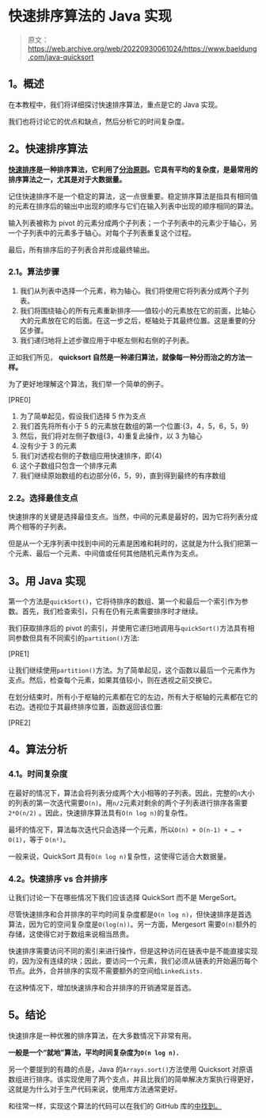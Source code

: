 # 快速排序算法的 Java 实现

> 原文：<https://web.archive.org/web/20220930061024/https://www.baeldung.com/java-quicksort>

## **1。概述**

在本教程中，我们将详细探讨快速排序算法，重点是它的 Java 实现。

我们也将讨论它的优点和缺点，然后分析它的时间复杂度。

## **2。快速排序算法**

**[快速排序](/web/20220806123045/https://www.baeldung.com/cs/the-quicksort-algorithm)是一种排序算法，它利用了[分治原则](/web/20220806123045/https://www.baeldung.com/cs/divide-and-conquer-strategy)。它具有平均的复杂度，是最常用的排序算法之一，尤其是对于大数据量。**

记住快速排序不是一个稳定的算法，这一点很重要。稳定排序算法是指具有相同值的元素在排序后的输出中出现的顺序与它们在输入列表中出现的顺序相同的算法。

输入列表被称为 pivot 的元素分成两个子列表；一个子列表中的元素少于轴心，另一个子列表中的元素多于轴心。对每个子列表重复这个过程。

最后，所有排序后的子列表合并形成最终输出。

### **2.1。算法步骤**

1.  我们从列表中选择一个元素，称为轴心。我们将使用它将列表分成两个子列表。
2.  我们将围绕轴心的所有元素重新排序——值较小的元素放在它的前面，比轴心大的元素放在它的后面。在这一步之后，枢轴处于其最终位置。这是重要的分区步骤。
3.  我们递归地将上述步骤应用于中枢左侧和右侧的子列表。

正如我们所见， **quicksort 自然是一种递归算法，就像每一种分而治之的方法一样。**

为了更好地理解这个算法，我们举一个简单的例子。

[PRE0]

1.  为了简单起见，假设我们选择 5 作为支点
2.  我们首先将所有小于 5 的元素放在数组的第一个位置:{3，4，5，6，5，9}
3.  然后，我们将对左侧子数组{3，4}重复此操作，以 3 为轴心
4.  没有少于 3 的元素
5.  我们对透视右侧的子数组应用快速排序，即{4}
6.  这个子数组只包含一个排序元素
7.  我们继续原始数组的右边部分{6，5，9}，直到得到最终的有序数组

### **2.2。选择最佳支点**

快速排序的关键是选择最佳支点。当然，中间的元素是最好的，因为它将列表分成两个相等的子列表。

但是从一个无序列表中找到中间的元素是困难和耗时的，这就是为什么我们把第一个元素、最后一个元素、中间值或任何其他随机元素作为支点。

## **3。用 Java 实现**

第一个方法是`quickSort()`，它将待排序的数组、第一个和最后一个索引作为参数。首先，我们检查索引，只有在仍有元素需要排序时才继续。

我们获取排序后的 pivot 的索引，并使用它递归地调用与`quickSort()`方法具有相同参数但具有不同索引的`partition()`方法:

[PRE1]

让我们继续使用`partition()`方法。为了简单起见，这个函数以最后一个元素作为支点。然后，检查每个元素，如果其值较小，则在透视之前交换它。

在划分结束时，所有小于枢轴的元素都在它的左边，所有大于枢轴的元素都在它的右边。透视位于其最终排序位置，函数返回该位置:

[PRE2]

## **4。算法分析**

### **4.1。时间复杂度**

在最好的情况下，算法会将列表分成两个大小相等的子列表。因此，完整的`n`大小的列表的第一次迭代需要`O(n)`。用`n/2`元素对剩余的两个子列表进行排序各需要`2*O(n/2)` 。因此，快速排序算法具有`O(n log n)`的复杂性。

最坏的情况下，算法每次迭代只会选择一个元素，所以`O(n) + O(n-1) + … + O(1)`，等于 `O(n²)`。

一般来说，QuickSort 具有`O(n log n)`复杂性，这使得它适合大数据量。

### **4.2。快速排序 vs 合并排序**

让我们讨论一下在哪些情况下我们应该选择 QuickSort 而不是 MergeSort。

尽管快速排序和合并排序的平均时间复杂度都是`O(n log n)`，但快速排序是首选算法，因为它的空间复杂度是`O(log(n))`。另一方面，Mergesort 需要`O(n)`额外的存储，这使得它对于数组来说相当昂贵。

快速排序需要访问不同的索引来进行操作，但是这种访问在链表中是不能直接实现的，因为没有连续的块；因此，要访问一个元素，我们必须从链表的开始遍历每个节点。此外，合并排序的实现不需要额外的空间给`LinkedLists.`

在这种情况下，增加快速排序和合并排序的开销通常是首选。

## **5。结论**

快速排序是一种优雅的排序算法，在大多数情况下非常有用。

**一般是一个“就地”算法，平均时间复杂度为`O(n log n).`**

另一个要提到的有趣的点是，Java 的`Arrays.sort()`方法使用 Quicksort 对原语数组进行排序。该实现使用了两个支点，并且比我们的简单解决方案执行得更好，这就是为什么对于生产代码来说，使用库方法通常更好。

和往常一样，实现这个算法的代码可以在我们的 GitHub 库的[中找到。](https://web.archive.org/web/20220806123045/https://github.com/eugenp/tutorials/tree/master/algorithms-modules/algorithms-sorting)